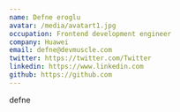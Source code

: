 ```yaml
---
name: Defne eroglu
avatar: /media/avatart1.jpg
occupation: Frontend development engineer
company: Huawei
email: defne@devmuscle.com
twitter: https://twitter.com/Twitter
linkedin: https://www.linkedin.com
github: https://github.com
---
```


defne
